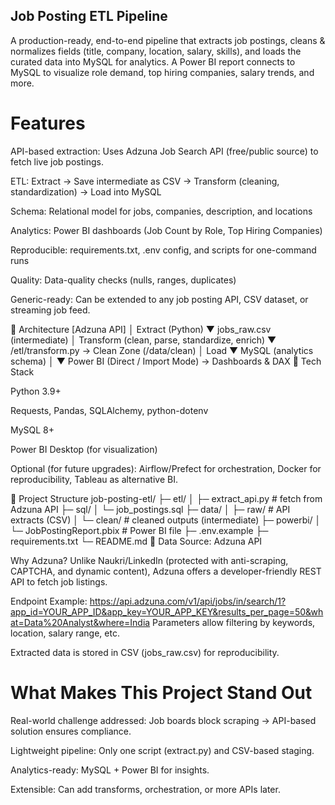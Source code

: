 ## Job Posting ETL Pipeline
A production-ready, end-to-end pipeline that extracts job postings, cleans & normalizes fields (title, company, location, salary, skills), and loads the curated data into MySQL for analytics. A Power BI report connects to MySQL to visualize role demand, top hiring companies, salary trends, and more.

# Features

API-based extraction: Uses Adzuna Job Search API (free/public source) to fetch live job postings.

ETL: Extract → Save intermediate as CSV → Transform (cleaning, standardization) → Load into MySQL

Schema: Relational model for jobs, companies, description, and locations

Analytics: Power BI dashboards (Job Count by Role, Top Hiring Companies)

Reproducible: requirements.txt, .env config, and scripts for one-command runs

Quality: Data-quality checks (nulls, ranges, duplicates)

Generic-ready: Can be extended to any job posting API, CSV dataset, or streaming job feed.

🧱 Architecture
[Adzuna API]
     │  Extract (Python)
     ▼
   jobs_raw.csv (intermediate)
     │  Transform (clean, parse, standardize, enrich)
     ▼
   /etl/transform.py → Clean Zone (/data/clean)
     │  Load
     ▼
   MySQL (analytics schema)
     │
     ▼
   Power BI (Direct / Import Mode) → Dashboards & DAX
🧰 Tech Stack

Python 3.9+

Requests, Pandas, SQLAlchemy, python-dotenv

MySQL 8+

Power BI Desktop (for visualization)

Optional (for future upgrades): Airflow/Prefect for orchestration, Docker for reproducibility, Tableau as alternative BI.

📁 Project Structure
job-posting-etl/
├─ etl/
│  ├─ extract_api.py   # fetch from Adzuna API
├─ sql/
│  └─ job_postings.sql
├─ data/
│  ├─ raw/      # API extracts (CSV)
│  └─ clean/    # cleaned outputs (intermediate)
├─ powerbi/
│  └─ JobPostingReport.pbix  # Power BI file
├─ .env.example
├─ requirements.txt
└─ README.md
🔗 Data Source: Adzuna API

Why Adzuna? Unlike Naukri/LinkedIn (protected with anti-scraping, CAPTCHA, and dynamic content), Adzuna offers a developer-friendly REST API to fetch job listings.

Endpoint Example:
https://api.adzuna.com/v1/api/jobs/in/search/1?app_id=YOUR_APP_ID&app_key=YOUR_APP_KEY&results_per_page=50&what=Data%20Analyst&where=India
Parameters allow filtering by keywords, location, salary range, etc.

Extracted data is stored in CSV (jobs_raw.csv) for reproducibility.

# What Makes This Project Stand Out

Real-world challenge addressed: Job boards block scraping → API-based solution ensures compliance.

Lightweight pipeline: Only one script (extract.py) and CSV-based staging.

Analytics-ready: MySQL + Power BI for insights.

Extensible: Can add transforms, orchestration, or more APIs later.
